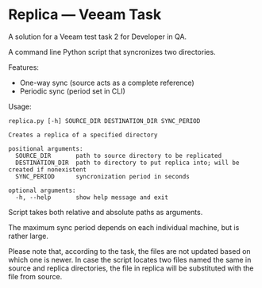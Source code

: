 # Replica — Veeam Task
A solution for a Veeam test task 2 for Developer in QA.

A command line Python script that syncronizes two directories.


Features:
- One-way sync (source acts as a complete reference)
- Periodic sync (period set in CLI)

Usage:
```
replica.py [-h] SOURCE_DIR DESTINATION_DIR SYNC_PERIOD

Creates a replica of a specified directory

positional arguments:
  SOURCE_DIR       path to source directory to be replicated
  DESTINATION_DIR  path to directory to put replica into; will be created if nonexistent
  SYNC_PERIOD      syncronization period in seconds

optional arguments:
  -h, --help       show help message and exit
```

Script takes both relative and absolute paths as arguments.

The maximum sync period depends on each individual machine, but is rather large.


Please note that, according to the task, the files are not updated based on which one is newer.
In case the script locates two files named the same in source and replica directories, the file in replica will be substituted with the file from source.
